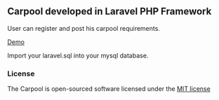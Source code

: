 ## Carpool developed in Laravel PHP Framework

User can register and post his carpool requirements.


[Demo](http://www.sameroute.com)


Import your laravel.sql into your mysql database.

### License

The Carpool is open-sourced software licensed under the [MIT license](http://opensource.org/licenses/MIT)
